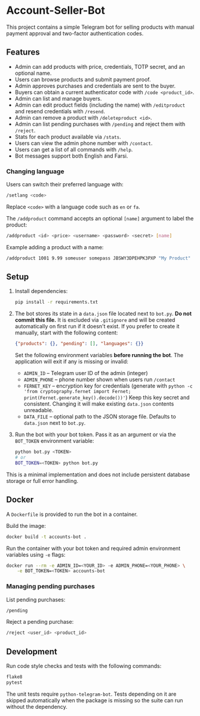 # Account-Seller-Bot

This project contains a simple Telegram bot for selling products with manual payment approval and two-factor authentication codes.

## Features
- Admin can add products with price, credentials, TOTP secret, and an optional name.
- Users can browse products and submit payment proof.
- Admin approves purchases and credentials are sent to the buyer.
- Buyers can obtain a current authenticator code with `/code <product_id>`.
- Admin can list and manage buyers.
- Admin can edit product fields (including the name) with `/editproduct` and resend credentials with `/resend`.
- Admin can remove a product with `/deleteproduct <id>`.
- Admin can list pending purchases with `/pending` and reject them with `/reject`.
- Stats for each product available via `/stats`.
- Users can view the admin phone number with `/contact`.
- Users can get a list of all commands with `/help`.
- Bot messages support both English and Farsi.

### Changing language
Users can switch their preferred language with:

```bash
/setlang <code>
```

Replace `<code>` with a language code such as `en` or `fa`.

The `/addproduct` command accepts an optional `[name]` argument to label the product:

```bash
/addproduct <id> <price> <username> <password> <secret> [name]
```

Example adding a product with a name:

```bash
/addproduct 1001 9.99 someuser somepass JBSWY3DPEHPK3PXP "My Product"
```

## Setup
1. Install dependencies:
   ```bash
   pip install -r requirements.txt
   ```
2. The bot stores its state in a `data.json` file located next to `bot.py`.
   **Do not commit this file.** It is excluded via `.gitignore` and will be
   created automatically on first run if it doesn't exist.
   If you prefer to create it manually, start with the following content:

   ```json
   {"products": {}, "pending": [], "languages": {}}
   ```

   Set the following environment variables **before running the bot**. The
   application will exit if any is missing or invalid:
   - `ADMIN_ID` – Telegram user ID of the admin (integer)
   - `ADMIN_PHONE` – phone number shown when users run `/contact`
   - `FERNET_KEY` – encryption key for credentials (generate with
     `python -c 'from cryptography.fernet import Fernet; print(Fernet.generate_key().decode())'`)
   Keep this key secret and consistent. Changing it will make existing
   `data.json` contents unreadable.
   - `DATA_FILE` – optional path to the JSON storage file. Defaults to
     `data.json` next to `bot.py`.
3. Run the bot with your bot token. Pass it as an argument or via the
   `BOT_TOKEN` environment variable:
   ```bash
   python bot.py <TOKEN>
   # or
   BOT_TOKEN=<TOKEN> python bot.py
   ```

This is a minimal implementation and does not include persistent database storage or full error handling.

## Docker

A `Dockerfile` is provided to run the bot in a container.

Build the image:

```bash
docker build -t accounts-bot .
```

Run the container with your bot token and required admin environment variables
using `-e` flags:

```bash
docker run --rm -e ADMIN_ID=<YOUR_ID> -e ADMIN_PHONE=<YOUR_PHONE> \
    -e BOT_TOKEN=<TOKEN> accounts-bot
```

### Managing pending purchases

List pending purchases:

```bash
/pending
```

Reject a pending purchase:

```bash
/reject <user_id> <product_id>
```

## Development
Run code style checks and tests with the following commands:

```bash
flake8
pytest
```
The unit tests require `python-telegram-bot`. Tests depending on it are skipped
automatically when the package is missing so the suite can run without the
dependency.
